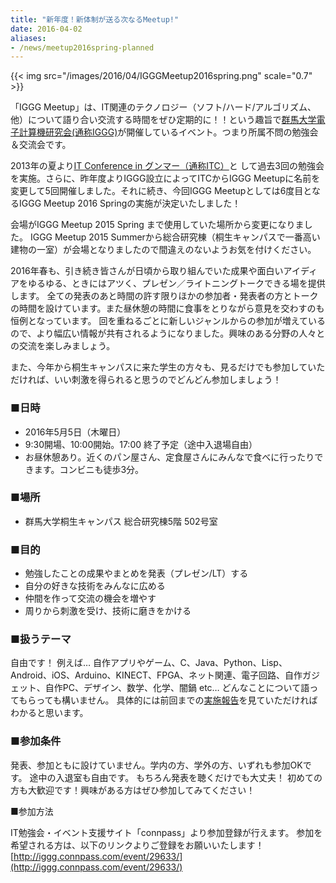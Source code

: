 ```yaml
---
title: "新年度！新体制が送る次なるMeetup!"
date: 2016-04-02
aliases:
- /news/meetup2016spring-planned
---
```


{{< img src="/images/2016/04/IGGGMeetup2016spring.png" scale="0.7" >}}

「IGGG Meetup」は、IT関連のテクノロジー（ソフト/ハード/アルゴリズム、他）について語り合い交流する時間をぜひ定期的に！！という趣旨で[群馬大学電子計算機研究会(通称IGGG)](//www.iggg.org/)が開催しているイベント。つまり所属不問の勉強会＆交流会です。

2013年の夏より[IT Conference in グンマー（通称ITC）](http://itc-gunma.blogspot.jp/)と して過去3回の勉強会を実施。さらに、昨年度よりIGGG設立によってITCからIGGG Meetupに名前を変更して5回開催しました。それに続き、今回IGGG Meetupとしては6度目となるIGGG Meetup 2016 Springの実施が決定いたしました！

会場がIGGG Meetup 2015 Spring まで使用していた場所から変更になりました。 IGGG Meetup 2015 Summerから総合研究棟（桐生キャンパスで一番高い建物の一室）が会場となりましたので間違えのないようお気を付けください。

2016年春も、引き続き皆さんが日頃から取り組んでいた成果や面白いアイディアをゆるゆる、ときにはアツく、プレゼン／ライトニングトークできる場を提供します。 全ての発表のあと時間の許す限りほかの参加者・発表者の方とトークの時間を設けています。また昼休憩の時間に食事をとりながら意見を交わすのも恒例となっています。 回を重ねるごとに新しいジャンルからの参加が増えているので、より幅広い情報が共有されるようになりました。興味のある分野の人々との交流を楽しみましょう。

また、今年から桐生キャンパスに来た学生の方々も、見るだけでも参加していただければ、いい刺激を得られると思うのでどんどん参加しましょう！

### ■日時

* 2016年5月5日（木曜日）
* 9:30開場、10:00開始。17:00 終了予定（途中入退場自由）
* お昼休憩あり。近くのパン屋さん、定食屋さんにみんなで食べに行ったりできます。コンビニも徒歩3分。

### ■場所

* 群馬大学桐生キャンパス 総合研究棟5階 502号室

### ■目的

* 勉強したことの成果やまとめを発表（プレゼン/LT）する
* 自分の好きな技術をみんなに広める
* 仲間を作って交流の機会を増やす
* 周りから刺激を受け、技術に磨きをかける

### ■扱うテーマ

自由です！
例えば…
自作アプリやゲーム、C、Java、Python、Lisp、Android、iOS、Arduino、KINECT、FPGA、ネット関連、電子回路、自作ガジェット、自作PC、デザイン、数学、化学、闇鍋 etc…
どんなことについて語ってもらっても構いません。
具体的には前回までの[実施報告](//www.iggg.org/events/ "Events - IGGG")を見ていただければわかると思います。

### ■参加条件

発表、参加ともに設けていません。学内の方、学外の方、いずれも参加OKです。
途中の入退室も自由です。
もちろん発表を聴くだけでも大丈夫！
初めての方も大歓迎です！興味がある方はぜひ参加してみてください！

■参加方法

IT勉強会・イベント支援サイト「connpass」より参加登録が行えます。
参加を希望される方は、以下のリンクよりご登録をお願いいたします！
[http://iggg.connpass.com/event/29633/](http://iggg.connpass.com/event/29633/)
